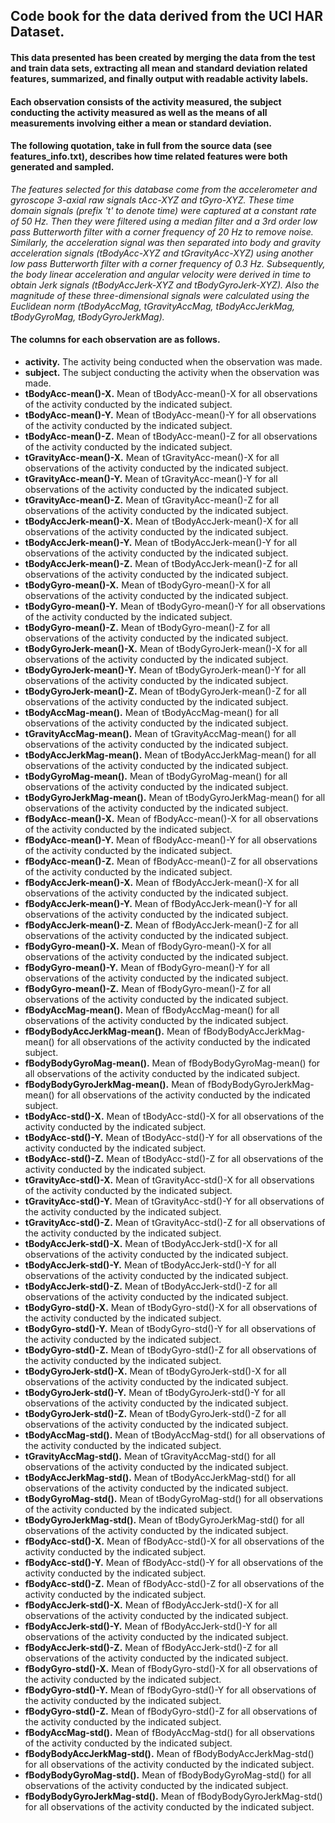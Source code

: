 ## Code book for the data derived from the UCI HAR Dataset.
#### This data presented has been created by merging the data from the test and train data sets, extracting all mean and standard deviation related features, summarized, and finally output with readable activity labels.
#### Each observation consists of the activity measured, the subject conducting the activity measured as well as the means of all measurements involving either a mean or standard deviation.
#### The following quotation, take in full from the source data (see features_info.txt), describes how time related features were both generated and sampled.
_The features selected for this database come from the accelerometer and gyroscope 3-axial raw signals tAcc-XYZ and tGyro-XYZ. These time domain signals (prefix 't' to denote time) were captured at a constant rate of 50 Hz. Then they were filtered using a median filter and a 3rd order low pass Butterworth filter with a corner frequency of 20 Hz to remove noise. Similarly, the acceleration signal was then separated into body and gravity acceleration signals (tBodyAcc-XYZ and tGravityAcc-XYZ) using another low pass Butterworth filter with a corner frequency of 0.3 Hz._
_Subsequently, the body linear acceleration and angular velocity were derived in time to obtain Jerk signals (tBodyAccJerk-XYZ and tBodyGyroJerk-XYZ). Also the magnitude of these three-dimensional signals were calculated using the Euclidean norm (tBodyAccMag, tGravityAccMag, tBodyAccJerkMag, tBodyGyroMag, tBodyGyroJerkMag)._
#### The columns for each observation are as follows.
* __activity.__ The activity being conducted when the observation was made.
* __subject.__ The subject conducting the activity when the observation was made.
* __tBodyAcc-mean()-X.__ Mean of tBodyAcc-mean()-X for all observations of the activity conducted by the indicated subject.
* __tBodyAcc-mean()-Y.__ Mean of tBodyAcc-mean()-Y for all observations of the activity conducted by the indicated subject.
* __tBodyAcc-mean()-Z.__ Mean of tBodyAcc-mean()-Z for all observations of the activity conducted by the indicated subject.
* __tGravityAcc-mean()-X.__ Mean of tGravityAcc-mean()-X for all observations of the activity conducted by the indicated subject.
* __tGravityAcc-mean()-Y.__ Mean of tGravityAcc-mean()-Y for all observations of the activity conducted by the indicated subject.
* __tGravityAcc-mean()-Z.__ Mean of tGravityAcc-mean()-Z for all observations of the activity conducted by the indicated subject.
* __tBodyAccJerk-mean()-X.__ Mean of tBodyAccJerk-mean()-X for all observations of the activity conducted by the indicated subject.
* __tBodyAccJerk-mean()-Y.__ Mean of tBodyAccJerk-mean()-Y for all observations of the activity conducted by the indicated subject.
* __tBodyAccJerk-mean()-Z.__ Mean of tBodyAccJerk-mean()-Z for all observations of the activity conducted by the indicated subject.
* __tBodyGyro-mean()-X.__ Mean of tBodyGyro-mean()-X for all observations of the activity conducted by the indicated subject.
* __tBodyGyro-mean()-Y.__ Mean of tBodyGyro-mean()-Y for all observations of the activity conducted by the indicated subject.
* __tBodyGyro-mean()-Z.__ Mean of tBodyGyro-mean()-Z for all observations of the activity conducted by the indicated subject.
* __tBodyGyroJerk-mean()-X.__ Mean of tBodyGyroJerk-mean()-X for all observations of the activity conducted by the indicated subject.
* __tBodyGyroJerk-mean()-Y.__ Mean of tBodyGyroJerk-mean()-Y for all observations of the activity conducted by the indicated subject.
* __tBodyGyroJerk-mean()-Z.__ Mean of tBodyGyroJerk-mean()-Z for all observations of the activity conducted by the indicated subject.
* __tBodyAccMag-mean().__ Mean of tBodyAccMag-mean() for all observations of the activity conducted by the indicated subject.
* __tGravityAccMag-mean().__ Mean of tGravityAccMag-mean() for all observations of the activity conducted by the indicated subject.
* __tBodyAccJerkMag-mean().__ Mean of tBodyAccJerkMag-mean() for all observations of the activity conducted by the indicated subject.
* __tBodyGyroMag-mean().__ Mean of tBodyGyroMag-mean() for all observations of the activity conducted by the indicated subject.
* __tBodyGyroJerkMag-mean().__ Mean of tBodyGyroJerkMag-mean() for all observations of the activity conducted by the indicated subject.
* __fBodyAcc-mean()-X.__ Mean of fBodyAcc-mean()-X for all observations of the activity conducted by the indicated subject.
* __fBodyAcc-mean()-Y.__ Mean of fBodyAcc-mean()-Y for all observations of the activity conducted by the indicated subject.
* __fBodyAcc-mean()-Z.__ Mean of fBodyAcc-mean()-Z for all observations of the activity conducted by the indicated subject.
* __fBodyAccJerk-mean()-X.__ Mean of fBodyAccJerk-mean()-X for all observations of the activity conducted by the indicated subject.
* __fBodyAccJerk-mean()-Y.__ Mean of fBodyAccJerk-mean()-Y for all observations of the activity conducted by the indicated subject.
* __fBodyAccJerk-mean()-Z.__ Mean of fBodyAccJerk-mean()-Z for all observations of the activity conducted by the indicated subject.
* __fBodyGyro-mean()-X.__ Mean of fBodyGyro-mean()-X for all observations of the activity conducted by the indicated subject.
* __fBodyGyro-mean()-Y.__ Mean of fBodyGyro-mean()-Y for all observations of the activity conducted by the indicated subject.
* __fBodyGyro-mean()-Z.__ Mean of fBodyGyro-mean()-Z for all observations of the activity conducted by the indicated subject.
* __fBodyAccMag-mean().__ Mean of fBodyAccMag-mean() for all observations of the activity conducted by the indicated subject.
* __fBodyBodyAccJerkMag-mean().__ Mean of fBodyBodyAccJerkMag-mean() for all observations of the activity conducted by the indicated subject.
* __fBodyBodyGyroMag-mean().__ Mean of fBodyBodyGyroMag-mean() for all observations of the activity conducted by the indicated subject.
* __fBodyBodyGyroJerkMag-mean().__ Mean of fBodyBodyGyroJerkMag-mean() for all observations of the activity conducted by the indicated subject.
* __tBodyAcc-std()-X.__ Mean of tBodyAcc-std()-X for all observations of the activity conducted by the indicated subject.
* __tBodyAcc-std()-Y.__ Mean of tBodyAcc-std()-Y for all observations of the activity conducted by the indicated subject.
* __tBodyAcc-std()-Z.__ Mean of tBodyAcc-std()-Z for all observations of the activity conducted by the indicated subject.
* __tGravityAcc-std()-X.__ Mean of tGravityAcc-std()-X for all observations of the activity conducted by the indicated subject.
* __tGravityAcc-std()-Y.__ Mean of tGravityAcc-std()-Y for all observations of the activity conducted by the indicated subject.
* __tGravityAcc-std()-Z.__ Mean of tGravityAcc-std()-Z for all observations of the activity conducted by the indicated subject.
* __tBodyAccJerk-std()-X.__ Mean of tBodyAccJerk-std()-X for all observations of the activity conducted by the indicated subject.
* __tBodyAccJerk-std()-Y.__ Mean of tBodyAccJerk-std()-Y for all observations of the activity conducted by the indicated subject.
* __tBodyAccJerk-std()-Z.__ Mean of tBodyAccJerk-std()-Z for all observations of the activity conducted by the indicated subject.
* __tBodyGyro-std()-X.__ Mean of tBodyGyro-std()-X for all observations of the activity conducted by the indicated subject.
* __tBodyGyro-std()-Y.__ Mean of tBodyGyro-std()-Y for all observations of the activity conducted by the indicated subject.
* __tBodyGyro-std()-Z.__ Mean of tBodyGyro-std()-Z for all observations of the activity conducted by the indicated subject.
* __tBodyGyroJerk-std()-X.__ Mean of tBodyGyroJerk-std()-X for all observations of the activity conducted by the indicated subject.
* __tBodyGyroJerk-std()-Y.__ Mean of tBodyGyroJerk-std()-Y for all observations of the activity conducted by the indicated subject.
* __tBodyGyroJerk-std()-Z.__ Mean of tBodyGyroJerk-std()-Z for all observations of the activity conducted by the indicated subject.
* __tBodyAccMag-std().__ Mean of tBodyAccMag-std() for all observations of the activity conducted by the indicated subject.
* __tGravityAccMag-std().__ Mean of tGravityAccMag-std() for all observations of the activity conducted by the indicated subject.
* __tBodyAccJerkMag-std().__ Mean of tBodyAccJerkMag-std() for all observations of the activity conducted by the indicated subject.
* __tBodyGyroMag-std().__ Mean of tBodyGyroMag-std() for all observations of the activity conducted by the indicated subject.
* __tBodyGyroJerkMag-std().__ Mean of tBodyGyroJerkMag-std() for all observations of the activity conducted by the indicated subject.
* __fBodyAcc-std()-X.__ Mean of fBodyAcc-std()-X for all observations of the activity conducted by the indicated subject.
* __fBodyAcc-std()-Y.__ Mean of fBodyAcc-std()-Y for all observations of the activity conducted by the indicated subject.
* __fBodyAcc-std()-Z.__ Mean of fBodyAcc-std()-Z for all observations of the activity conducted by the indicated subject.
* __fBodyAccJerk-std()-X.__ Mean of fBodyAccJerk-std()-X for all observations of the activity conducted by the indicated subject.
* __fBodyAccJerk-std()-Y.__ Mean of fBodyAccJerk-std()-Y for all observations of the activity conducted by the indicated subject.
* __fBodyAccJerk-std()-Z.__ Mean of fBodyAccJerk-std()-Z for all observations of the activity conducted by the indicated subject.
* __fBodyGyro-std()-X.__ Mean of fBodyGyro-std()-X for all observations of the activity conducted by the indicated subject.
* __fBodyGyro-std()-Y.__ Mean of fBodyGyro-std()-Y for all observations of the activity conducted by the indicated subject.
* __fBodyGyro-std()-Z.__ Mean of fBodyGyro-std()-Z for all observations of the activity conducted by the indicated subject.
* __fBodyAccMag-std().__ Mean of fBodyAccMag-std() for all observations of the activity conducted by the indicated subject.
* __fBodyBodyAccJerkMag-std().__ Mean of fBodyBodyAccJerkMag-std() for all observations of the activity conducted by the indicated subject.
* __fBodyBodyGyroMag-std().__ Mean of fBodyBodyGyroMag-std() for all observations of the activity conducted by the indicated subject.
* __fBodyBodyGyroJerkMag-std().__ Mean of fBodyBodyGyroJerkMag-std() for all observations of the activity conducted by the indicated subject.
